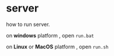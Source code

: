 # server

how to run server.

on **windows** platform , open `run.bat`

on **Linux** or **MacOS** platform , open `run.sh`